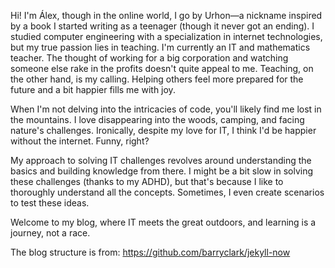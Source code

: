 Hi! I'm Álex, though in the online world, I go by Urhon—a nickname inspired by a book I started writing as a teenager (though it never got an ending). I studied computer engineering with a specialization in internet technologies, but my true passion lies in teaching. I'm currently an IT and mathematics teacher. The thought of working for a big corporation and watching someone else rake in the profits doesn't quite appeal to me. Teaching, on the other hand, is my calling. Helping others feel more prepared for the future and a bit happier fills me with joy.

When I'm not delving into the intricacies of code, you'll likely find me lost in the mountains. I love disappearing into the woods, camping, and facing nature's challenges. Ironically, despite my love for IT, I think I'd be happier without the internet. Funny, right?

My approach to solving IT challenges revolves around understanding the basics and building knowledge from there. I might be a bit slow in solving these challenges (thanks to my ADHD), but that's because I like to thoroughly understand all the concepts. Sometimes, I even create scenarios to test these ideas.

Welcome to my blog, where IT meets the great outdoors, and learning is a journey, not a race.

The blog structure is from: https://github.com/barryclark/jekyll-now
